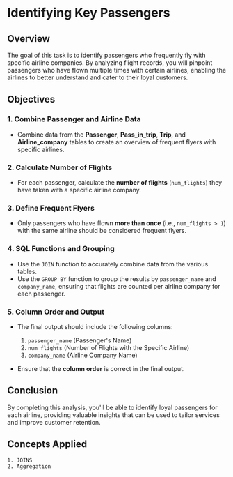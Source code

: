 # Identifying Key Passengers

## Overview

The goal of this task is to identify passengers who frequently fly with specific airline companies. By analyzing flight records, you will pinpoint passengers who have flown multiple times with certain airlines, enabling the airlines to better understand and cater to their loyal customers.

## Objectives

### 1. Combine Passenger and Airline Data
- Combine data from the **Passenger**, **Pass_in_trip**, **Trip**, and **Airline_company** tables to create an overview of frequent flyers with specific airlines.

### 2. Calculate Number of Flights
- For each passenger, calculate the **number of flights** (`num_flights`) they have taken with a specific airline company.
  
### 3. Define Frequent Flyers
- Only passengers who have flown **more than once** (i.e., `num_flights > 1`) with the same airline should be considered frequent flyers.

### 4. SQL Functions and Grouping
- Use the `JOIN` function to accurately combine data from the various tables.
- Use the `GROUP BY` function to group the results by `passenger_name` and `company_name`, ensuring that flights are counted per airline company for each passenger.

### 5. Column Order and Output
- The final output should include the following columns:
  1. `passenger_name` (Passenger's Name)
  2. `num_flights` (Number of Flights with the Specific Airline)
  3. `company_name` (Airline Company Name)

- Ensure that the **column order** is correct in the final output.

## Conclusion

By completing this analysis, you'll be able to identify loyal passengers for each airline, providing valuable insights that can be used to tailor services and improve customer retention.

## Concepts Applied
    1. JOINS
    2. Aggregation
